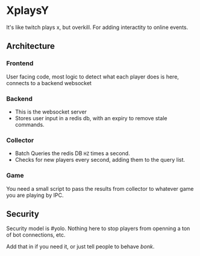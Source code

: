 # XplaysY
It's like twitch plays x, but overkill. For adding interactity to online events.

## Architecture

### Frontend

User facing code, most logic to detect what each player does is here, connects to a backend websocket

### Backend

* This is the websocket server
* Stores user input in a redis db, with an expiry to remove stale commands.

### Collector

* Batch Queries the redis DB `HZ` times a second.
* Checks for new players every second, adding them to the query list.

### Game

You need a small script to pass the results from collector to whatever game you are playing by IPC.

## Security

Security model is #yolo. Nothing here to stop players from openning a ton of bot connections, etc.

Add that in if you need it, or just tell people to behave *bonk*.
